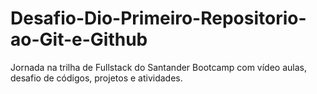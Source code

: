 # Desafio-Dio-Primeiro-Repositorio-ao-Git-e-Github
Jornada na trilha de Fullstack do Santander Bootcamp com vídeo aulas, desafio de códigos, projetos e atividades.
